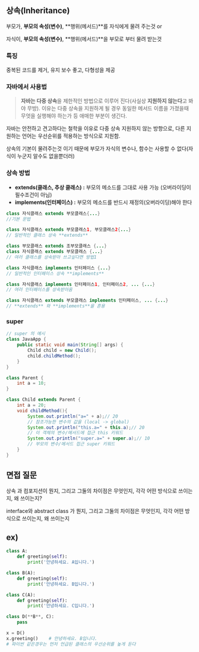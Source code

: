 ## 상속(Inheritance)

부모가, **부모의 속성(변수)**, **행위(메서드)**를 자식에게 물려 주는것 or

자식이, **부모의 속성(변수)**, **행위(메서드)**을 부모로 부터 물려 받는것

### 특징

중복된 코드를 제거, 유지 보수 좋고, 다형성을 제공

### 자바에서 사용법

> **자바는 다중 상속**을 제한적인 방법으로 이루어 진다(사실상 **지원하지 않는다**고 봐야 무방).
> 이유는 다중 상속을 지원하게 될 경우 동일한 메서드 이름을 가졌을때 무엇을 실행해야 하는가 등
> 애매한 부분이 생긴다.

자바는 안전하고 견고하다는 철학을 이유로 다중 상속 지원하지 않는 방향으로,
다른 지원하는 언어는 우선순위를 적용하는 방식으로 지원함.

상속의 기본이 물려주는것 이기 때문에 부모가 자식의 변수나, 함수는 사용할 수 없다(자식이 누군지 알수도 없을뿐더러)

### 상속 방법

- **extends(클래스, 추상 클래스) :** 부모의 메소드를 그대로 사용 가능 (오버라이딩이 필수조건이 아님)
- **implements(인터페이스) :** 부모의 메소드를 반드시 재정의(오버라이딩)해야 한다

```java
class 자식클래스 extends 부모클래스{...}
//기본 문법

class 자식클래스 extends 부모클래스1, 부모클래스2{...}
// 일반적인 클래스 상속 **extends**

class 부모클래스 extends 조부모클래스 {...}
class 자식클래스 extends 부모클래스 {...}
// 여러 클래스를 상속받아 쓰고싶다면 방법1

class 자식클래스 implements 인터페이스 {...}
// 일반적인 인터페이스 상속 **implements**

class 자식클래스 implements 인터페이스1, 인터페이스2, ... {...}
// 여러 인터페이스를 상속받아옴

class 자식클래스 extends 부모클래스 implements 인터페이스, ... {...}
// **extends** 와 **implements**을 혼용
```

### super

```java
// super 의 예시
class JavaApp {
    public static void main(String[] args) {
        Child child = new Child();
        child.childMethod();
    }
}

class Parent {
    int a = 10;
}

class Child extends Parent {
    int a = 20;
    void childMethod(){
        System.out.println("a=" + a);// 20
        // 참조가능한 변수의 값을 (local -> global)
        System.out.println("this.a=" + this.a);// 20
        // 이 객체의 변수/메서드에 접근 this 키워드
        System.out.println("super.a=" + super.a);// 10
        // 부모의 변수/메서드 접근 super 키워드
    }
}
```

## 면접 질문

상속 과 컴포지션이 뭔지, 그리고 그둘의 차이점은 무엇인지, 각각 어떤 방식으로 쓰이는지, 왜 쓰이는지?

interface와 abstract class 가 뭔지, 그리고 그둘의 차이점은 무엇인지, 각각 어떤 방식으로 쓰이는지, 왜 쓰이는지

## ex)

```python
class A:
    def greeting(self):
        print('안녕하세요. A입니다.')

class B(A):
    def greeting(self):
        print('안녕하세요. B입니다.')

class C(A):
    def greeting(self):
        print('안녕하세요. C입니다.')

class D(**B**, C):
    pass

x = D()
x.greeting()    # 안녕하세요. B입니다.
# 파이썬 같은경우는 먼저 언급된 클래스의 우선순위를 높게 둔다
```
